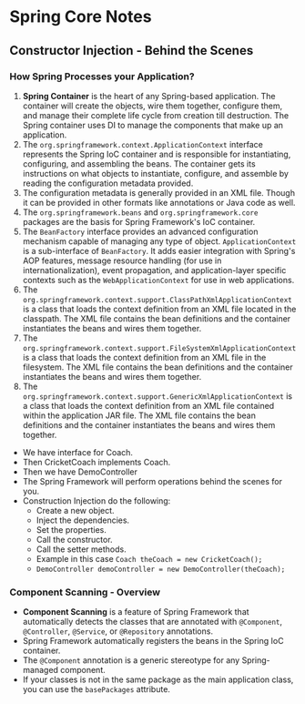 # Spring Core Notes

## Constructor Injection - Behind the Scenes

### How Spring Processes your Application?

1. **Spring Container** is the heart of any Spring-based application. The container will create the objects, wire them together, configure them, and manage their complete life cycle from creation till destruction. The Spring container uses DI to manage the components that make up an application.
2. The `org.springframework.context.ApplicationContext` interface represents the Spring IoC container and is responsible for instantiating, configuring, and assembling the beans. The container gets its instructions on what objects to instantiate, configure, and assemble by reading the configuration metadata provided.
3. The configuration metadata is generally provided in an XML file. Though it can be provided in other formats like annotations or Java code as well.
4. The `org.springframework.beans` and `org.springframework.core` packages are the basis for Spring Framework's IoC container.
5. The `BeanFactory` interface provides an advanced configuration mechanism capable of managing any type of object. `ApplicationContext` is a sub-interface of `BeanFactory`. It adds easier integration with Spring's AOP features, message resource handling (for use in internationalization), event propagation, and application-layer specific contexts such as the `WebApplicationContext` for use in web applications.
6. The `org.springframework.context.support.ClassPathXmlApplicationContext` is a class that loads the context definition from an XML file located in the classpath. The XML file contains the bean definitions and the container instantiates the beans and wires them together.
7. The `org.springframework.context.support.FileSystemXmlApplicationContext` is a class that loads the context definition from an XML file in the filesystem. The XML file contains the bean definitions and the container instantiates the beans and wires them together.
8. The `org.springframework.context.support.GenericXmlApplicationContext` is a class that loads the context definition from an XML file contained within the application JAR file. The XML file contains the bean definitions and the container instantiates the beans and wires them together.

- We have interface for Coach.
- Then CricketCoach implements Coach.
- Then we have DemoController
- The Spring Framework will perform operations behind the scenes for you.
- Construction Injection do the following:
  - Create a new object.
  - Inject the dependencies.
  - Set the properties.
  - Call the constructor.
  - Call the setter methods.
  - Example in this case `Coach theCoach = new CricketCoach();`
  - `DemoController demoController = new DemoController(theCoach);`

### Component Scanning - Overview

- **Component Scanning** is a feature of Spring Framework that automatically detects the classes that are annotated with `@Component`, `@Controller`, `@Service`, or `@Repository` annotations.
- Spring Framework automatically registers the beans in the Spring IoC container.
- The `@Component` annotation is a generic stereotype for any Spring-managed component.
- If your classes is not in the same package as the main application class, you can use the `basePackages` attribute.
